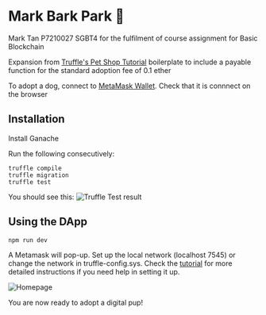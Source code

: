 # Mark Bark Park 🐶

Mark Tan P7210027 SGBT4 for the fulfilment of course assignment for Basic Blockchain

Expansion from [Truffle's Pet Shop Tutorial](https://www.trufflesuite.com/tutorials/pet-shop) boilerplate to include a payable function for the standard adoption fee of 0.1 ether

To adopt a dog, connect to [MetaMask Wallet](https://metamask.io). Check that it is connnect on the browser

## Installation

Install Ganache

Run the following consecutively:

    truffle compile
    truffle migration
    truffle test

You should see this:
![Truffle Test result](./images/TruffleTest.png)  

## Using the DApp

    npm run dev

A Metamask will pop-up. Set up the local network (localhost 7545) or change the network in truffle-config.sys. Check the [tutorial](https://www.trufflesuite.com/tutorials/pet-shop) for more detailed instructions if you need help in setting it up.

![Homepage](./images/TruffleTest.png)  

You are now ready to adopt a digital pup!
